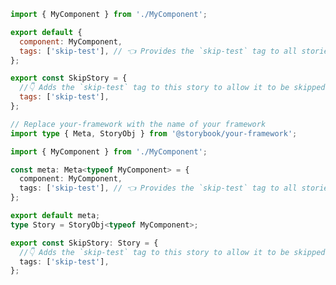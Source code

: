 ```js filename="MyComponent.stories.js|jsx" renderer="common" language="js" tabTitle="story"
import { MyComponent } from './MyComponent';

export default {
  component: MyComponent,
  tags: ['skip-test'], // 👈 Provides the `skip-test` tag to all stories in this file
};

export const SkipStory = {
  //👇 Adds the `skip-test` tag to this story to allow it to be skipped in the tests when enabled in the test-runner configuration
  tags: ['skip-test'],
};
```

```ts filename="MyComponent.stories.ts|tsx" renderer="common" language="ts" tabTitle="story"
// Replace your-framework with the name of your framework
import type { Meta, StoryObj } from '@storybook/your-framework';

import { MyComponent } from './MyComponent';

const meta: Meta<typeof MyComponent> = {
  component: MyComponent,
  tags: ['skip-test'], // 👈 Provides the `skip-test` tag to all stories in this file
};

export default meta;
type Story = StoryObj<typeof MyComponent>;

export const SkipStory: Story = {
  //👇 Adds the `skip-test` tag to this story to allow it to be skipped in the tests when enabled in the test-runner configuration
  tags: ['skip-test'],
};
```

